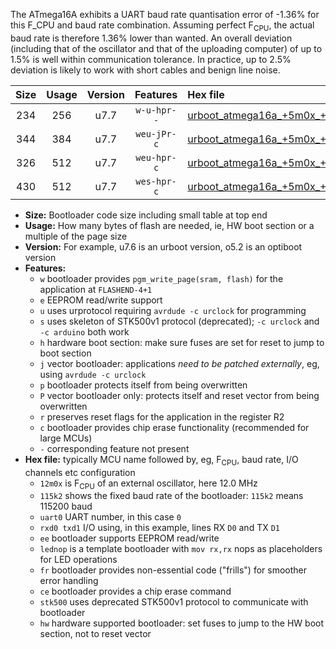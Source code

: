 The ATmega16A exhibits a UART baud rate quantisation error of -1.36% for this F_CPU and baud rate combination. Assuming perfect F<sub>CPU</sub>, the actual baud rate is therefore 1.36% lower than wanted. An overall deviation (including that of the oscillator and that of the uploading computer) of up to 1.5% is well within communication tolerance. In practice, up to 2.5% deviation is likely to work with short cables and benign line noise.

|Size|Usage|Version|Features|Hex file|
|:-:|:-:|:-:|:-:|:--|
|234|256|u7.7|`w-u-hpr--`|[urboot_atmega16a_+5m0x_+++9k6_uart0_rxd0_txd1_lednop_fr_hw.hex](https://raw.githubusercontent.com/stefanrueger/urboot.hex/main/mcus/atmega16a/external_oscillator/fcpu_+5m0x/br_+++9k6/urboot_atmega16a_+5m0x_+++9k6_uart0_rxd0_txd1_lednop_fr_hw.hex)|
|344|384|u7.7|`weu-jPr-c`|[urboot_atmega16a_+5m0x_+++9k6_uart0_rxd0_txd1_ee_lednop_fr_ce.hex](https://raw.githubusercontent.com/stefanrueger/urboot.hex/main/mcus/atmega16a/external_oscillator/fcpu_+5m0x/br_+++9k6/urboot_atmega16a_+5m0x_+++9k6_uart0_rxd0_txd1_ee_lednop_fr_ce.hex)|
|326|512|u7.7|`weu-hpr-c`|[urboot_atmega16a_+5m0x_+++9k6_uart0_rxd0_txd1_ee_lednop_fr_ce_hw.hex](https://raw.githubusercontent.com/stefanrueger/urboot.hex/main/mcus/atmega16a/external_oscillator/fcpu_+5m0x/br_+++9k6/urboot_atmega16a_+5m0x_+++9k6_uart0_rxd0_txd1_ee_lednop_fr_ce_hw.hex)|
|430|512|u7.7|`wes-hpr-c`|[urboot_atmega16a_+5m0x_+++9k6_uart0_rxd0_txd1_ee_lednop_fr_ce_stk500_hw.hex](https://raw.githubusercontent.com/stefanrueger/urboot.hex/main/mcus/atmega16a/external_oscillator/fcpu_+5m0x/br_+++9k6/urboot_atmega16a_+5m0x_+++9k6_uart0_rxd0_txd1_ee_lednop_fr_ce_stk500_hw.hex)|

- **Size:** Bootloader code size including small table at top end
- **Usage:** How many bytes of flash are needed, ie, HW boot section or a multiple of the page size
- **Version:** For example, u7.6 is an urboot version, o5.2 is an optiboot version
- **Features:**
  + `w` bootloader provides `pgm_write_page(sram, flash)` for the application at `FLASHEND-4+1`
  + `e` EEPROM read/write support
  + `u` uses urprotocol requiring `avrdude -c urclock` for programming
  + `s` uses skeleton of STK500v1 protocol (deprecated); `-c urclock` and `-c arduino` both work
  + `h` hardware boot section: make sure fuses are set for reset to jump to boot section
  + `j` vector bootloader: applications *need to be patched externally*, eg, using `avrdude -c urclock`
  + `p` bootloader protects itself from being overwritten
  + `P` vector bootloader only: protects itself and reset vector from being overwritten
  + `r` preserves reset flags for the application in the register R2
  + `c` bootloader provides chip erase functionality (recommended for large MCUs)
  + `-` corresponding feature not present
- **Hex file:** typically MCU name followed by, eg, F<sub>CPU</sub>, baud rate, I/O channels etc configuration
  + `12m0x` is F<sub>CPU</sub> of an external oscillator, here 12.0 MHz
  + `115k2` shows the fixed baud rate of the bootloader: `115k2` means 115200 baud
  + `uart0` UART number, in this case `0`
  + `rxd0 txd1` I/O using, in this example, lines RX `D0` and TX `D1`
  + `ee` bootloader supports EEPROM read/write
  + `lednop` is a template bootloader with `mov rx,rx` nops as placeholders for LED operations
  + `fr` bootloader provides non-essential code ("frills") for smoother error handling
  + `ce` bootloader provides a chip erase command
  + `stk500` uses deprecated STK500v1 protocol to communicate with bootloader
  + `hw` hardware supported bootloader: set fuses to jump to the HW boot section, not to reset vector
